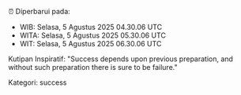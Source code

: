 ⏰ Diperbarui pada:
- WIB: Selasa, 5 Agustus 2025 04.30.06 UTC
- WITA: Selasa, 5 Agustus 2025 05.30.06 UTC
- WIT: Selasa, 5 Agustus 2025 06.30.06 UTC

Kutipan Inspiratif:
"Success depends upon previous preparation, and without such preparation there is sure to be failure."


Kategori: success


